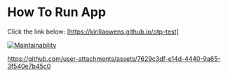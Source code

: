 # How To Run App
Click the link below:
[https://kirillaowens.github.io/otp-test]

[![Maintainability](https://api.codeclimate.com/v1/badges/87208e4377f12cbd8e50/maintainability)](https://codeclimate.com/github/kirillaowens/otp-test/maintainability)

https://github.com/user-attachments/assets/7629c3df-e14d-4440-9a65-3f540e7b45c0
